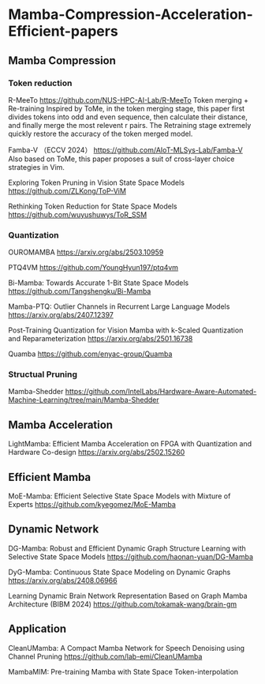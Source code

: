 # Mamba-Compression-Acceleration-Efficient-papers
## Mamba Compression

### Token reduction
R-MeeTo 
https://github.com/NUS-HPC-AI-Lab/R-MeeTo
  Token merging + Re-training
  Inspired by ToMe, in the token merging stage, this paper first divides tokens into odd and even sequence, then calculate their distance, and finally merge the most relevent r pairs. The Retraining stage extremely quickly restore the accuracy of the token merged model.

Famba-V （ECCV 2024）
https://github.com/AIoT-MLSys-Lab/Famba-V
Also based on ToMe, this paper proposes a suit of cross-layer choice strategies in Vim.

Exploring Token Pruning in Vision State Space Models
https://github.com/ZLKong/ToP-ViM

Rethinking Token Reduction for State Space Models
https://github.com/wuyushuwys/ToR_SSM

### Quantization
OUROMAMBA
https://arxiv.org/abs/2503.10959

PTQ4VM 
https://github.com/YoungHyun197/ptq4vm


Bi-Mamba: Towards Accurate 1-Bit State Space Models
https://github.com/Tangshengku/Bi-Mamba

Mamba-PTQ: Outlier Channels in Recurrent Large Language Models
https://arxiv.org/abs/2407.12397

Post-Training Quantization for Vision Mamba with  k-Scaled Quantization and Reparameterization
https://arxiv.org/abs/2501.16738

Quamba
https://github.com/enyac-group/Quamba


### Structual Pruning
Mamba-Shedder
https://github.com/IntelLabs/Hardware-Aware-Automated-Machine-Learning/tree/main/Mamba-Shedder




## Mamba Acceleration
LightMamba: Efficient Mamba Acceleration on  FPGA with Quantization and Hardware Co-design
https://arxiv.org/abs/2502.15260

## Efficient Mamba
MoE-Mamba: Efficient Selective State Space Models with Mixture of Experts
https://github.com/kyegomez/MoE-Mamba

## Dynamic Network 
DG-Mamba: Robust and Efficient Dynamic Graph Structure Learning with Selective State Space Models
https://github.com/haonan-yuan/DG-Mamba

DyG-Mamba: Continuous State Space Modeling on Dynamic Graphs
https://arxiv.org/abs/2408.06966

Learning Dynamic Brain Network Representation  Based on Graph Mamba Architecture (BIBM 2024)
https://github.com/tokamak-wang/brain-gm

## Application
CleanUMamba: A Compact Mamba Network for  Speech Denoising using Channel Pruning
https://github.com/lab-emi/CleanUMamba

MambaMIM: Pre-training Mamba with State Space Token-interpolation
